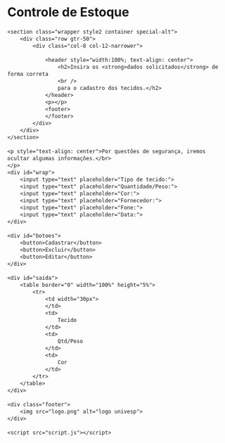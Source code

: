 <!DOCTYPE html>
<html>
<head>
    <meta charset='utf-8'>
    <meta http-equiv='X-UA-Compatible' content='IE=edge'>
    <title>Controle de Estoque
    </title>
    <meta name='viewport' content='width=device-width, initial-scale=1'>
    <link rel='stylesheet' type='text/css' media='screen' href='style.css'>

</head>
<body>
    <h1>Controle de Estoque</h1>

    <section class="wrapper style2 container special-alt">
        <div class="row gtr-50">
            <div class="col-8 col-12-narrower">

                <header style="width:100%; text-align: center">
                    <h2>Insira os <strong>dados solicitados</strong> de forma correta
                    <br />
                    para o cadastro dos tecidos.</h2>
                </header>
                <p></p>
                <footer>
                </footer>
            </div>
        </div>
    </section>

    <p style="text-align: center">Por questões de segurança, iremos ocultar algumas informações.</br>
    </p>
    <div id="wrap">
        <input type="text" placeholder="Tipo de tecido:">
        <input type="text" placeholder="Quantidade/Peso:">
        <input type="text" placeholder="Cor:">    
        <input type="text" placeholder="Fornecedor:">
        <input type="text" placeholder="Fone:">
        <input type="text" placeholder="Data:">            
    </div>

    <div id="botoes">
        <button>Cadastrar</button>
        <button>Excluir</button>
        <button>Editar</button>
    </div>

    <div id="saida">
        <table border="0" width="100%" height="5%">
            <tr>
                <td width="30px">
                </td>
                <td>
                    Tecido
                </td>
                <td>
                    Qtd/Peso
                </td>
                <td>
                    Cor
                </td>
            </tr>
        </table>
    </div>

    <div class="footer">
        <img src="logo.png" alt="logo univesp">
    </div>

    <script src="script.js"></script>
</body>
</html>
